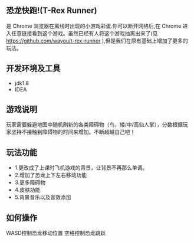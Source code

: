 ## 恐龙快跑!(T-Rex Runner) 

是 Chrome 浏览器在离线时出现的小游戏彩蛋.你可以断开网络后,在 Chrome 进入任意链接看到这个游戏。虽然已经有人将这个游戏抽离出来了(见 https://github.com/wayou/t-rex-runner ),但是我们在原有基础上增加了更多的玩法。

## 开发环境及工具

* jdk1.8
* IDEA

## 游戏说明

玩家需要躲避地图中随机刷新的各类障碍物（鸟，矮/中/高仙人掌），分数根据玩家坚持不接触到障碍物的时间来增加。不断超越自己吧！

## 玩法功能

* 1.更改成了上课时飞机游戏的背景，让背景不再那么单调。
* 2.增加了恐龙上下左右移动功能
* 3.更多障碍物
* 4.皮肤功能
* 5.背景音乐以及音效添加

## 如何操作
WASD控制恐龙移动位置 空格控制恐龙跳跃
